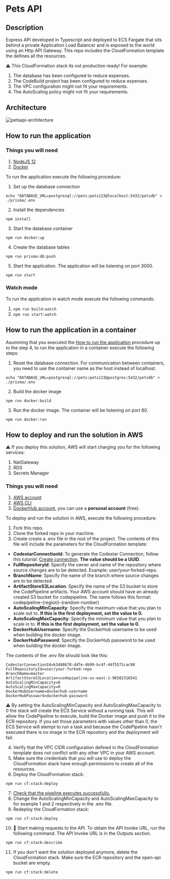 # Pets API

## Description
Express API developed in Typescript and deployed to ECS Fargate that sits behind a private Application Load Balancer and is exposed to the world using an Http API Gateway. This repo includes the CloudFormation template the defines all the resources.

:warning: This CloudFormation stack its not production ready! For example:
1. The database has been configured to reduce expenses.
2. The CodeBuild project has been configured to reduce expenses.
3. The VPC configuration might not fit your requirements.
2. The AutoScaling policy might not fit your requirements.

## Architecture
![petsapi-architecture](https://user-images.githubusercontent.com/4935587/140231043-719e83d2-b2af-40f2-bbd8-c98229c626c3.png)

## How to run the application

### Things you will need
1. [NodeJS 12](https://nodejs.org/en/download/releases/)
2. [Docker](https://docs.docker.com/get-docker/)

To run the application execute the following procedure:
1. Set up the database connection 
```
echo "DATABASE_URL=postgresql://pets:pets123@localhost:5432/petsdb" > ./prisma/.env
```
2. Install the dependencies
```
npm install
```
3. Start the database container 
```
npm run docker:up
```
4. Create the database tables
```
npm run prisma:db:push
```
5. Start the application. The application will be listening on port 3000.
```
npm run start
```

### Watch mode
To run the application in watch mode execute the following commands:
1. ```npm run build:watch```
2. ```npm run start:watch```

## How to run the application in a container
Asumming that you executed the [How to run the application](#how-to-run-the-application) procedure up to the step 4, to run the application in a container execute the following steps:

1. Reset the database connection. For communication between containers, you need to use the container name as the host instead of localhost.
```
echo "DATABASE_URL=postgresql://pets:pets123@postgres:5432/petsdb" > ./prisma/.env
```
2. Build the docker image
```
npm run docker:build
```
3. Run the docker image. The container will be listening on port 80.
```
npm run docker:run
```

## How to deploy and run the solution in AWS
:warning: If you deploy this solution, AWS will start charging you for the following services:
1. NatGateway
2. RDS
3. Secrets Manager

### Things you will need
1. [AWS account](https://portal.aws.amazon.com/billing/signup?nc2=h_ct&src=header_signup&redirect_url=https%3A%2F%2Faws.amazon.com%2Fregistration-confirmation#/start)
2. [AWS CLI](https://docs.aws.amazon.com/cli/latest/userguide/install-cliv2.html)
3. [DockerHub account](https://hub.docker.com/signup), you can use a **personal account** (free).

To deploy and run the solution in AWS, execute the following procedure:

1. Fork this repo.
2. Clone the forked repo in your machine.
3. Create create a .env file in the root of the project. The contents of this file will include the parameters for the CloudFormation template:
* **CodestarConnectionId**: To generate the Codestar Connection, follow this tutorial: [Create connection](https://docs.aws.amazon.com/dtconsole/latest/userguide/connections-create.html). **The value should be a UUID**.
* **FullRepositoryId**: Specify the owner and name of the repository where source changes are to be detected. Example: user/your-forked-repo.
* **BranchName**: Specify the name of the branch where source changes are to be detected.
* **ArtifactStoreS3Location**: Specify the name of the S3 bucket to store the CodePipeline artifacts. Your AWS account should have an already created S3 bucket for codepipeline. The name follows this format: codepipeline-{region}-{random-number}
* **AutoScalingMinCapacity**: Specify the maximum value that you plan to scale out to. **If this is the first deployment, set the value to 0.**
* **AutoScalingMaxCapacity**: Specify the minimum value that you plan to scale in to. **If this is the first deployment, set the value to 0.**
* **DockerHubUsername**: Specify the DockerHub username to be used when building the docker image.
* **DockerHubPassword**: Specify the DockerHub password to be used when building the docker image.

The contents of the .env file should look like this:
```
CodestarConnectionId=b3d48678-dd7e-4b99-bc4f-44f5571cac98
FullRepositoryId=user/your-forked-repo
BranchName=master
ArtifactStoreS3Location=codepipeline-us-east-1-96582316541
AutoScalingMinCapacity=0
AutoScalingMaxCapacity=0
DockerHubUsername=dockerhub-username
DockerHubPassword=dockerhub-password
```
:warning: By setting the AutoScalingMinCapacity and AutoScalingMaxCapacity to 0 the stack will create the ECS Service without a running task. This will allow the CodePipeline to execute, build the Docker image and push it to the ECR repository. If you set those parameters with values other than 0, the ECS Service will atempt to run a task and because the CodePipeline hasn't executed there is no image in the ECR repository and the deployment will fail.

4. Verify that the VPC CIDR configuration defined in the CloudFormation template does not conflict with any other VPC in your AWS account.
5. Make sure the credentials that you will use to deploy the CloudFormation stack have enough permissions to create all of the resources.
6. Deploy the CloudFormation stack:
```
npm run cf:stack:deploy
```
7. [Check that the pipeline executes successfully.](https://console.aws.amazon.com/codesuite/codepipeline/pipelines/pets-api-pipeline/view)
8. Change the AutoScalingMinCapacity and AutoScalingMaxCapacity to for example 1 and 2 respectively in the .env file.
9. Redeploy the CloudFormation stack:
```
npm run cf:stack:deploy
```
10. :confetti_ball: Start making requests to the API. To obtain the API Invoke URL, run the following command. The API Invoke URL is in the Outputs section.
```
npm run cf:stack:describe
```
11. If you don't want the solution deployed anymore, delete the CloudFormation stack. Make sure the ECR repository and the open-api bucket are empty.
```
npm run cf:stack:delete
```